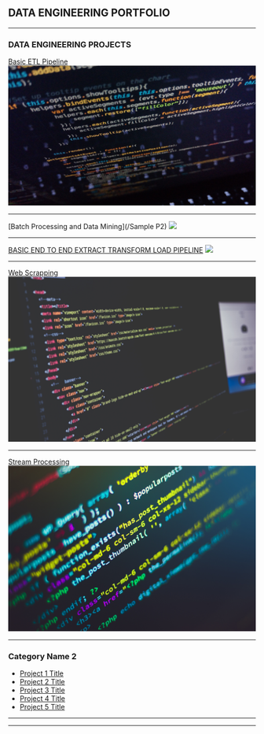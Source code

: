 ## DATA ENGINEERING PORTFOLIO

---

### DATA ENGINEERING PROJECTS 

[Basic ETL Pipeline](/sample_page)
<img src="images/P1.jpg?raw=true"/>

---
[Batch Processing and Data Mining](/Sample P2)
<img src="images/P2.jpg?raw=true"/>

---
[BASIC END TO END EXTRACT TRANSFORM LOAD PIPELINE](http://example.com/)
<img src="images/P3.jpg?raw=true"/>

---
[Web Scrapping](http://example.com/)
<img src="images/P4.jpg?raw=true"/>

---
[Stream Processing](http://example.com/)
<img src="images/P5.jpg?raw=true"/>

---
### Category Name 2

- [Project 1 Title](http://example.com/)
- [Project 2 Title](http://example.com/)
- [Project 3 Title](http://example.com/)
- [Project 4 Title](http://example.com/)
- [Project 5 Title](http://example.com/)

---




---

<!-- Remove above link if you don't want to attibute -->
